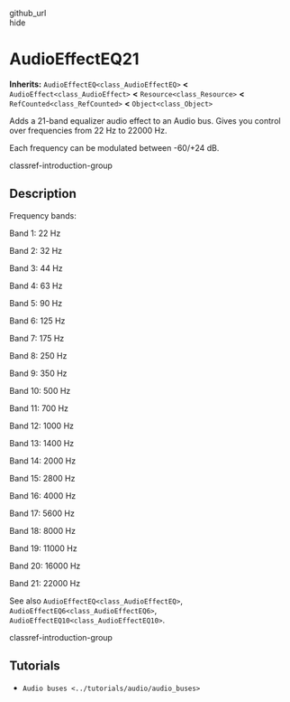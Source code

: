 github\_url  
hide

# AudioEffectEQ21

**Inherits:** `AudioEffectEQ<class_AudioEffectEQ>` **&lt;**
`AudioEffect<class_AudioEffect>` **&lt;** `Resource<class_Resource>`
**&lt;** `RefCounted<class_RefCounted>` **&lt;** `Object<class_Object>`

Adds a 21-band equalizer audio effect to an Audio bus. Gives you control
over frequencies from 22 Hz to 22000 Hz.

Each frequency can be modulated between -60/+24 dB.

classref-introduction-group

## Description

Frequency bands:

Band 1: 22 Hz

Band 2: 32 Hz

Band 3: 44 Hz

Band 4: 63 Hz

Band 5: 90 Hz

Band 6: 125 Hz

Band 7: 175 Hz

Band 8: 250 Hz

Band 9: 350 Hz

Band 10: 500 Hz

Band 11: 700 Hz

Band 12: 1000 Hz

Band 13: 1400 Hz

Band 14: 2000 Hz

Band 15: 2800 Hz

Band 16: 4000 Hz

Band 17: 5600 Hz

Band 18: 8000 Hz

Band 19: 11000 Hz

Band 20: 16000 Hz

Band 21: 22000 Hz

See also `AudioEffectEQ<class_AudioEffectEQ>`,
`AudioEffectEQ6<class_AudioEffectEQ6>`,
`AudioEffectEQ10<class_AudioEffectEQ10>`.

classref-introduction-group

## Tutorials

-   `Audio buses <../tutorials/audio/audio_buses>`
